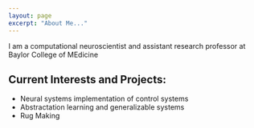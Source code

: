 ```yaml
---
layout: page
excerpt: "About Me..."
---
```


I am a computational neuroscientist and assistant research professor at Baylor College of MEdicine

## Current Interests and Projects:

- Neural systems implementation of control systems
- Abstractation learning and generalizable systems
- Rug Making
